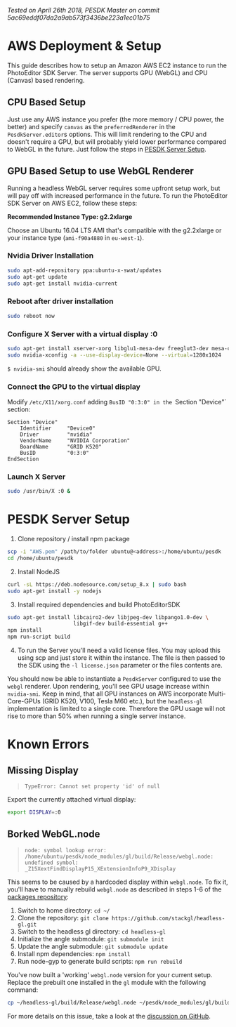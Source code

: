 _Tested on April 26th 2018, PESDK Master on commit 5ac69eddf07da2a9ab573f3436be223a1ec01b75_

# AWS Deployment & Setup

This guide describes how to setup an Amazon AWS EC2 instance to run the PhotoEditor SDK Server. The server supports GPU (WebGL) and CPU (Canvas) based rendering.

## CPU Based Setup

Just use any AWS instance you prefer (the more memory / CPU power, the better) and specify `canvas` as the `preferredRenderer` in the `PesdkServer.editor`s options. This will limit rendering to the CPU and doesn't require a GPU, but will probably yield lower performance compared to WebGL in the future. Just follow the steps in [PESDK Server Setup](#pesdk-server-setup).

## GPU Based Setup to use WebGL Renderer

Running a headless WebGL server requires some upfront setup work, but will pay off with increased performance in the future. To run the PhotoEditor SDK Server on AWS EC2, follow these steps:

**Recommended Instance Type: g2.2xlarge**

Choose an Ubuntu 16.04 LTS AMI that's compatible with the g2.2xlarge or your instance type (`ami-f90a4880` in `eu-west-1`).

### Nvidia Driver Installation
```bash
sudo apt-add-repository ppa:ubuntu-x-swat/updates
sudo apt-get update
sudo apt-get install nvidia-current
```

### Reboot after driver installation
```bash
sudo reboot now
```

### Configure X Server with a virtual display :0
```bash
sudo apt-get install xserver-xorg libglu1-mesa-dev freeglut3-dev mesa-common-dev libxmu-dev libxi-dev
sudo nvidia-xconfig -a --use-display-device=None --virtual=1280x1024
```

`$ nvidia-smi` should already show the available GPU.

### Connect the GPU to the virtual display

Modify `/etc/X11/xorg.conf` adding `BusID "0:3:0" in the `Section "Device"` section:
```
Section "Device"
    Identifier     "Device0"
    Driver         "nvidia"
    VendorName     "NVIDIA Corporation"
    BoardName      "GRID K520"
    BusID          "0:3:0"
EndSection
```

### Launch X Server
```bash
sudo /usr/bin/X :0 &
```

# PESDK Server Setup

1. Clone repository / install npm package
```bash
scp -i "AWS.pem" /path/to/folder ubuntu@<address>:/home/ubuntu/pesdk
cd /home/ubuntu/pesdk
```

2. Install NodeJS
```bash
curl -sL https://deb.nodesource.com/setup_8.x | sudo bash
sudo apt-get install -y nodejs
```

3. Install required dependencies and build PhotoEditorSDK
```bash
sudo apt-get install libcairo2-dev libjpeg-dev libpango1.0-dev \
                     libgif-dev build-essential g++
npm install
npm run-script build
```

4. To run the Server you'll need a valid license files. You may upload this using scp and just store it within the instance. The file is then passed to the SDK using the `-l license.json` parameter or the files contents are.

You should now be able to instantiate a `PesdkServer` configured to use the `webgl` renderer. Upon rendering, you'll see GPU usage increase within `nvidia-smi`. Keep in mind, that all GPU instances on AWS incorporate Multi-Core-GPUs (GRID K520, V100, Tesla M60 etc.), but the `headless-gl` implementation is limited to a single core. Therefore the GPU usage will not rise to more than 50% when running a single server instance.

# Known Errors

## Missing Display

> `TypeError: Cannot set property 'id' of null`

Export the currently attached virtual display: 
```bash
export DISPLAY=:0
```

## Borked WebGL.node

> `node: symbol lookup error: /home/ubuntu/pesdk/node_modules/gl/build/Release/webgl.node: undefined symbol: _Z15XextFindDisplayP15_XExtensionInfoP9_XDisplay`

This seems to be caused by a hardcoded display within `webgl.node`. To fix it, you'll have to manually rebuild `webgl.node` as described in steps 1-6 of the [packages repository](https://github.com/stackgl/headless-gl#how-should-i-set-up-a-development-environment-for-headless-gl):

1. Switch to home directory: `cd ~/`
2. Clone the repository: `git clone https://github.com/stackgl/headless-gl.git`
3. Switch to the headless gl directory: `cd headless-gl`
4. Initialize the angle submodule: `git submodule init`
5. Update the angle submodule: `git submodule update`
6. Install npm dependencies: `npm install`
7. Run node-gyp to generate build scripts: `npm run rebuild`

You've now built a 'working' `webgl.node` version for your current setup. Replace the prebuilt one installed in the `gl` module with the following command:

```bash
cp ~/headless-gl/build/Release/webgl.node ~/pesdk/node_modules/gl/build/Release/webgl.node
```

For more details on this issue, take a look at the [discussion on GitHub](https://github.com/stackgl/headless-gl/issues/65#issuecomment-252742795).

